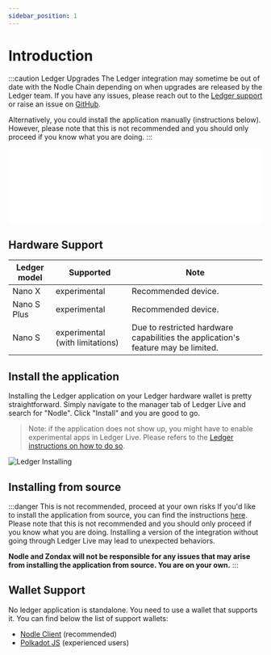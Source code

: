 ```yaml
---
sidebar_position: 1
---
```


# Introduction

:::caution Ledger Upgrades
The Ledger integration may sometime be out of date with the Nodle Chain depending on when upgrades are released by the Ledger team. If you have any issues, please reach out to the [Ledger support](https://support.ledger.com/hc/en-us/categories/4404369571601?support=true) or raise an issue on [GitHub](https://github.com/Zondax/ledger-nodle).

Alternatively, you could install the application manually (instructions below). However, please note that this is not recommended and you should only proceed if you know what you are doing.
:::


<iframe src="//www.youtube.com/embed/589MVRZSADU" frameBorder="0" allowFullScreen width="100%"></iframe>


## Hardware Support

|Ledger model|Supported|Note|
|-|-|-|
|Nano X|experimental|Recommended device.|
|Nano S Plus|experimental|Recommended device.|
|Nano S|experimental (with limitations)|Due to restricted hardware capabilities the application's feature may be limited.|

## Install the application
Installing the Ledger application on your Ledger hardware wallet is pretty straightforward. Simply navigate to the manager tab of Ledger Live and search for "Nodle". Click "Install" and you are good to go.

> Note: if the application does not show up, you might have to enable experimental apps in Ledger Live. Please refers to the [Ledger instructions on how to do so](https://developers.ledger.com/docs/live-app/developer-mode/#allow-experimental-apps).

![Ledger Installing](/img/docs/ledger.png)

## Installing from source
:::danger This is not recommended, proceed at your own risks
If you'd like to install the application from source, you can find the instructions [here](https://github.com/Zondax/ledger-nodle/blob/main/docs/build.md#download-and-install). Please note that this is not recommended and you should only proceed if you know what you are doing. Installing a version of the integration without going through Ledger Live may lead to unexpected behaviors.

**Nodle and Zondax will not be responsible for any issues that may arise from installing the application from source. You are on your own.**
:::

## Wallet Support
No ledger application is standalone. You need to use a wallet that supports it. You can find below the list of support wallets:
- [Nodle Client](../nodle-client/connection) (recommended)
- [Polkadot JS](../polkadot-js/ledger) (experienced users)